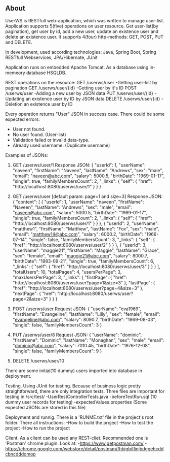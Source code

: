 ## About
UserWS is RESTfull web-application, which was written to manage user-list.
Application supports 5(five) operations on user resource. 
Get user-list(by pagination), get user by id, add a new user, update an existence user and delete an existence user.
It supports 4(four) http-methods: GET, POST, PUT and DELETE.

In development, used according technologies:
Java, Spring Boot, Spring RESTfull Webservices, JPA/Hibernate, JUnit

Application runs on embedded Apache Tomcat. As a database using in-memeory database HSQLDB. 

REST operations on the resource:
GET 	/userws/user 			-Getting user-list by pagination
GET 	/userws/user/{id}		-Getting user by it's ID
POST 	/userws/user 			-Adding a new user by JSON data
PUT		/userws/user/{id} 		-Updating an existence user by ID by JSON data
DELETE 	/userws/user/{id} 		-Deletion an existence user by ID

Every operation returns "User" JSON in success case. 
There could be some expected errors:
- User not found.
- No user found. (User-list)
- Validation failed or invalid data-type.
- Already used username. (Duplicate username)


Examples of JSONs:

1) GET /userws/user/1
Response JSON:
{
    "userId": 1,
    "userName": "naveen",
    "firstName": "Naveen",
    "lastName": "Andrews",
    "sex": "male",
    "email": "naveen@abc.com",
    "salary": 5000.5,
    "birthDate": "1969-01-17",
    "single": true,
    "familyMembersCount": 2,
    "_links": {
        "self": {
            "href": "http://localhost:8080/userws/user/1"
        }
    }
}


2) GET /userws/user [default param: page=1 and size=3]
Response JSON:
{
    "content": [
        {
            "userId": 1,
            "userName": "naveen",
            "firstName": "Naveen",
            "lastName": "Andrews",
            "sex": "male",
            "email": "naveen@abc.com",
            "salary": 5000.5,
            "birthDate": "1969-01-17",
            "single": true,
            "familyMembersCount": 2,
            "_links": {
                "self": {
                    "href": "http://localhost:8080/userws/user/1"
                }
            }
        },
        {
            "userId": 2,
            "userName": "matthew1",
            "firstName": "Matthew",
            "lastName": "Fox",
            "sex": "male",
            "email": "matthew14@abc.com",
            "salary": 6000.2,
            "birthDate": "1966-07-14",
            "single": false,
            "familyMembersCount": 3,
            "_links": {
                "self": {
                    "href": "http://localhost:8080/userws/user/2"
                }
            }
        },
        {
            "userId": 3,
            "userName": "maggie21",
            "firstName": "Maggie",
            "lastName": "Grace",
            "sex": "female",
            "email": "maggie21@abc.com",
            "salary": 8000.7,
            "birthDate": "1983-09-21",
            "single": true,
            "familyMembersCount": 6,
            "_links": {
                "self": {
                    "href": "http://localhost:8080/userws/user/3"
                }
            }
        }
    ],
    "totalUsers": 10,
    "totalPages": 4,
    "usersPerPage": 3,
    "maxUsersPerPage": 3,
    "_links": {
        "firstPage": {
            "href": "http://localhost:8080/userws/user?page=1&size=3"
        },
        "lastPage": {
            "href": "http://localhost:8080/userws/user?page=4&size=3"
        },
        "nextPage": {
            "href": "http://localhost:8080/userws/user?page=2&size=3"
        }
    }
}

3) POST 	/userws/user 
Request JSON:
{
    "userName": "eva1969",
    "firstName": "Evangeline",
    "lastName": "Lilly",
    "sex": "female",
    "email": "evangeline@abc.com",
    "salary": 8090.7,
    "birthDate": "1969-08-03",
    "single": false,
    "familyMembersCount": 3
}

4) PUT		/userws/user/8
Request JSON:
{
    "userName": "dominic",
    "firstName": "Dominic",
    "lastName": "Monaghan",
    "sex": "male",
    "email": "dominic@abc.com",
    "salary": 7010.45,
    "birthDate": "1976-12-08",
    "single": false,
    "familyMembersCount": 9
}

5) DELETE 	/userws/user/10


There are some initial(10 dummy) users imported into database in deployment.


Testing.
Using JUnit for testing. Because of business logic pretty straightforward, there are only integration tests.
Three files are important for testing in /src/test/
-UserRestControllerTests.java
-beforeTestRun.sql (10 dummy user records for testing)
-expectedValues.properties (Some expected JSONs are stored in this file)


Deployment and runnig.
There is a 'RUNME.txt' file in the project's root folder. There all instructions:
-How to build the project
-How to test the project
-How to run the project

Client.
As a client can be used any REST-cliet. Recommended one is 'Postman' chrome plugin. 
Look at:
-https://www.getpostman.com/
-https://chrome.google.com/webstore/detail/postman/fhbjgbiflinjbdggehcddcbncdddomop




